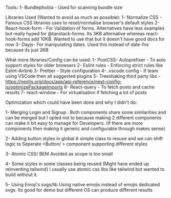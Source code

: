 Tools:
1- Bundlephobia - Used for scanning bundle size

Libraries Used (Wanted to avoid as much as possible):
1- Normalize CSS - Famous CSS libraries uses to reset/normalise browser's default styles
2- React-hook-form - For Validation of forms. Alternatives have less examples but really hyped for @tanstack-forms. Its 3KB alternative whereas react-hook-forms add 10KB. Wanted to use that but it doesn't have good docs for now
3- Dayjs- For manipulating dates. Used this instead of date-fns because its just 2KB

What more libraries/Config can be used:
1- PostCSS- Autoprefixer - To auto support styles for older browsers
2- Eslint rules - Enforcing strict rules like Eslint-Airbnb
3- Prettier - Style configuration
4- .vscode config - If team using VSCode then all suggested plugins
5- Treeshaking third party libs - https://nextjs.org/docs/app/api-reference/next-config-js/optimizePackageImports
6- React-query - To fetch posts and cache results
7- react-window - For virtualisation if fetching a lot of posts

Optimization which could have been done and why I didn't do:

1- Merging Login and Signup :
Both components share some similarities and can be merged but I opted not to because making 2 different components can make it bit easy to manage for Developers. (If there are more components then making it generic and configurable through makes sense)

2- Adding button styles in global
A simple class to resuse and we can shift logic to Seperate <Button/ > component supporting different styles

3- Atomic CSS/ BEM
Avoided as scope is too small

4- Some styles in some classes being reused (Might have ended up reinventing tailwind)
I usually use atomic css libs like tailwind but wanted to build without it.

5- Using Emoji's svgs/lib
Using native emojis instead of emojis dedicated svgs. Its good for demo but different OS can produce different results
